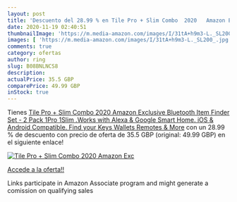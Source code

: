 ```yaml
---
layout: post
title: 'Descuento del 28.99 % en Tile Pro + Slim Combo  2020   Amazon Exc'
date: 2020-11-19 02:40:51
thumbnailImage: 'https://m.media-amazon.com/images/I/31tA+h9m3-L._SL200_.jpg'
images: [ 'https://m.media-amazon.com/images/I/31tA+h9m3-L._SL200_.jpg' ]
comments: true
category: ofertas
author: ring
slug: B08BNLNCS8
description:
actualPrice: 35.5 GBP
comparePrice: 49.99 GBP
inStock: true
---
```


Tienes [Tile Pro + Slim Combo  2020   Amazon Exclusive  Bluetooth Item Finder Set - 2 Pack  1Pro  1Slim .Works with Alexa & Google Smart Home. iOS & Android Compatible. Find your Keys  Wallets  Remotes & More](https://www.amazon.co.uk/dp/B08BNLNCS8/?tag=tolees0a-21) con un 28.99 % de descuento con precio de oferta de 35.5 GBP (original: 49.99 GBP) en el siguiente enlace!

[![Tile Pro + Slim Combo  2020   Amazon Exc](https://m.media-amazon.com/images/I/31tA+h9m3-L._SL200_.jpg)](https://www.amazon.co.uk/dp/B08BNLNCS8/?tag=tolees0a-21)

[Accede a la oferta!!](https://www.amazon.co.uk/dp/B08BNLNCS8/?tag=tolees0a-21)

Links participate in Amazon Associate program and might generate a comission on qualifying sales


